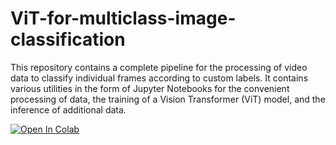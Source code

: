 # ViT-for-multiclass-image-classification
This repository contains a complete pipeline for the processing of video data to classify individual frames according to custom labels. It contains various utilities in the form of Jupyter Notebooks for the convenient processing of data, the training of a Vision Transformer (ViT) model, and the inference of additional data. 

<a target="_blank" href="https://colab.research.google.com/github/nateraw/huggingface-hub-examples/blob/main/vit_image_classification_explained.ipynb">
    <img src="https://colab.research.google.com/assets/colab-badge.svg" alt="Open In Colab"/>
</a>
